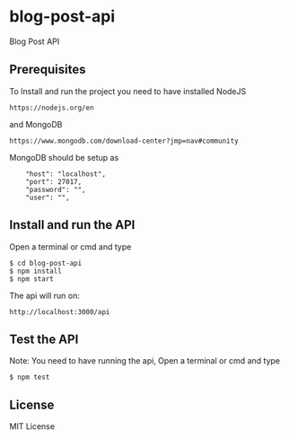 # blog-post-api
Blog Post API

## Prerequisites
To Install and run the project you need to have installed NodeJS
``` 
https://nodejs.org/en
```

and MongoDB
``` 
https://www.mongodb.com/download-center?jmp=nav#community
```

MongoDB should be setup as
``` 
    "host": "localhost",
    "port": 27017,
    "password": "",
    "user": "",
```

## Install and run the API
Open a terminal or cmd and type
```
$ cd blog-post-api
$ npm install
$ npm start
```

The api will run on:
```
http://localhost:3000/api
```

## Test the API
Note: You need to have running the api, 
Open a terminal or cmd and type
```
$ npm test
```

## License
MIT License
